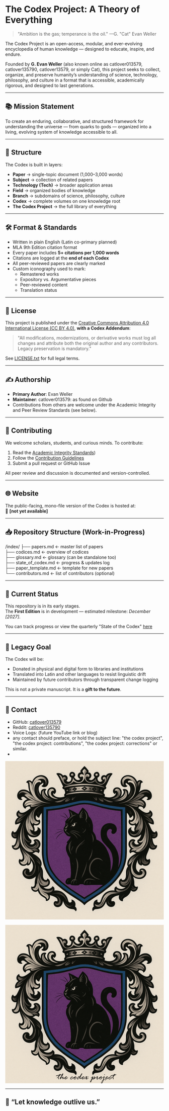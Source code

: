 # The Codex Project: A Theory of Everything

> "Ambition is the gas; temperance is the oil." —G. "Cat" Evan Weller

The Codex Project is an open-access, modular, and ever-evolving encyclopedia of human knowledge — designed to educate, inspire, and endure.

Founded by **G. Evan Weller** (also known online as catlover013579, catlover135790, catlover13579, or simply Cat), this project seeks to collect, organize, and preserve humanity’s understanding of science, technology, philosophy, and culture in a format that is accessible, academically rigorous, and designed to last generations.

---

## 📚 Mission Statement

To create an enduring, collaborative, and structured framework for understanding the universe — from quarks to gods — organized into a living, evolving system of knowledge accessible to all.

---

## 🧭 Structure

The Codex is built in layers:

- **Paper** → single-topic document (1,000–3,000 words)
- **Subject** → collection of related papers
- **Technology (Tech)** → broader application areas
- **Field** → organized bodies of knowledge
- **Branch** → subdomains of science, philosophy, culture
- **Codex** → complete volumes on one knowledge root
- **The Codex Project** → the full library of everything

---

## 🛠️ Format & Standards

- Written in plain English (Latin co-primary planned)
- MLA 9th Edition citation format
- Every paper includes **5+ citations per 1,000 words**
- Citations are logged at the **end of each Codex**
- All peer-reviewed papers are clearly marked
- Custom iconography used to mark:
  - Remastered works
  - Expository vs. Argumentative pieces
  - Peer-reviewed content
  - Translation status

---

## 🔐 License

This project is published under the [Creative Commons Attribution 4.0 International License (CC BY 4.0)](https://creativecommons.org/licenses/by/4.0/), **with a Codex Addendum**:

> "All modifications, modernizations, or derivative works must log all changes and attribute both the original author and any contributors. Legacy preservation is mandatory."

See [LICENSE.txt](./LICENSE.txt) for full legal terms.

---

## ✍️ Authorship

- **Primary Author**: Evan Weller  
- **Maintainer**: catlover013579: as found on Github
- Contributions from others are welcome under the Academic Integrity and Peer Review Standards (see below).

---

## 🤝 Contributing

We welcome scholars, students, and curious minds. To contribute:

1. Read the [Academic Integrity Standards](https://github.com/Catlover013579/The-Codex-Project/blob/main/Academic%20Integrety))
2. Follow the [Contribution Guidelines](CONTRIBUTING.md)
3. Submit a pull request or GitHub Issue

All peer review and discussion is documented and version-controlled.

---

## 🌐 Website

The public-facing, mono-file version of the Codex is hosted at:  
📍 **[not yet available]**

---

## 📥 Repository Structure (Work-in-Progress)

/index/
   ├── papers.md            ← master list of papers  
   ├── codices.md           ← overview of codices  
   ├── glossary.md          ← glossary (can be standalone too)  
   ├── state_of_codex.md    ← progress & updates log  
   ├── paper_template.md    ← template for new papers  
   └── contributors.md      ← list of contributors (optional)



---

## 🧪 Current Status

This repository is in its early stages.  
The **First Edition** is in development — estimated milestone: *December [2027]*.

You can track progress or view the quarterly "State of the Codex" [here](https://github.com/Catlover013579/The-Codex-Project/tree/main/index/STATE_OF_THE_CODEX)

---

## 🌱 Legacy Goal

The Codex will be:
- Donated in physical and digital form to libraries and institutions
- Translated into Latin and other languages to resist linguistic drift
- Maintained by future contributors through transparent change logging

This is not a private manuscript. It is a **gift to the future**.

---

## 🧾 Contact

- GitHub: [catlover013579](https://github.com/Catlover013579)
- Reddit: [catlover135790](https://www.reddit.com/user/catlover135790/)
- Voice Logs: (future YouTube link or blog)
- any contact should preface, or hold the subject line: "the codex project", "the codex project: contributions", "the codex project: corrections" or similar.
- 
![Alt text](assets/The_Codex_Project_(plain).png)

![The Codex Project Logo](assets/The_Codex_Project_(text).png)

---

## 🌌 “Let knowledge outlive us.”

